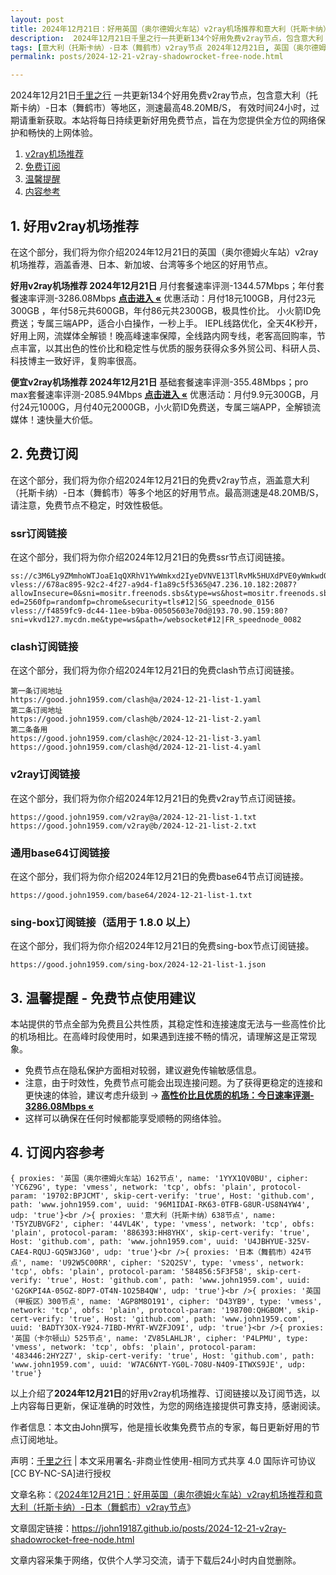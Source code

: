 ```yaml
---
layout: post
title: 2024年12月21日：好用英国（奥尔德姆火车站）v2ray机场推荐和意大利（托斯卡纳）-日本（舞鹤市）v2ray节点
description:  2024年12月21日千里之行一共更新134个好用免费v2ray节点，包含意大利（托斯卡纳）-日本（舞鹤市）等地区，测速最高48.20MB/S， 有效时间24小时，过期请重新获取。本站将每日持续更新好用免费节点，旨在为您提供全方位的网络保护和畅快的上网体验
tags: [意大利（托斯卡纳）-日本（舞鹤市）v2ray节点 2024年12月21日, 英国（奥尔德姆火车站）好用v2ray机场推荐 2024年12月21日]
permalink: posts/2024-12-21-v2ray-shadowrocket-free-node.html

---
```



2024年12月21日[千里之行](https://john19187.github.io) 一共更新134个好用免费v2ray节点，包含意大利（托斯卡纳）-日本（舞鹤市）等地区，测速最高48.20MB/S， 有效时间24小时，过期请重新获取。本站将每日持续更新好用免费节点，旨在为您提供全方位的网络保护和畅快的上网体验。

1. [v2ray机场推荐](#1-好用v2ray机场推荐)
2. [免费订阅](#2-免费订阅)
3. [温馨提醒](#3-温馨提醒---免费节点使用建议)
4. [内容参考](#4-订阅内容参考)

## 1. 好用v2ray机场推荐

在这个部分，我们将为你介绍2024年12月21日的英国（奥尔德姆火车站）v2ray机场推荐，涵盖香港、日本、新加坡、台湾等多个地区的好用节点。

<div class="good cat1"><strong>好用v2ray机场推荐 2024年12月21日</strong> 月付套餐速率评测-1344.57Mbps；年付套餐速率评测-3286.08Mbps <strong><a href="https://good.john1959.com/lepl/2024-12-21" target="_blank">点击进入 «</a></strong> 优惠活动：月付18元100GB，月付23元300GB ，年付58元共600GB，年付86元共2300GB，极具性价比。 小火箭ID免费送；专属三端APP，适合小白操作，一秒上手。 IEPL线路优化，全天4K秒开，好用上网，流媒体全解锁！晚高峰速率保障，全线路内网专线，老客高回购率，节点丰富，以其出色的性价比和稳定性与优质的服务获得众多外贸公司、科研人员、科技博主一致好评，复购率很高。</div><div class="good cat2">

<strong>便宜v2ray机场推荐 2024年12月21日</strong> 基础套餐速率评测-355.48Mbps；pro max套餐速率评测-2085.94Mbps <strong><a href="https://good.john1959.com/cheap/2024-12-21" target="_blank">点击进入 «</a></strong> 优惠活动：月付9.9元300GB，月付24元1000G，月付40元2000GB，小火箭ID免费送，专属三端APP，全解锁流媒体！速快量大价低。</div>

## 2. 免费订阅

在这个部分，我们将为你介绍2024年12月21日的免费v2ray节点，涵盖意大利（托斯卡纳）-日本（舞鹤市）等多个地区的好用节点。最高测速是48.20MB/S，请注意，免费节点不稳定，时效性极低。

### ssr订阅链接

在这个部分，我们将为你介绍2024年12月21日的免费ssr节点订阅链接。

```
ss://c3M6Ly9ZMmhoWTJoaE1qQXRhV1YwWmkxd2IyeDVNVE13TlRvMk5HUXdPVE0yWmkwd016UmxMVFJsT0RJdE9EaGlPQzAxTmpneU56Z3pabVJsWldN@free.2weradf:36511#7%7C%F0%9F%87%B7%F0%9F%87%BA%20%E4%BF%84%E7%BD%97%E6%96%AF%2001%20%7C%201x%20RU
vless://678ac895-92c2-4f27-a9d4-f1a89c5f5365@47.236.10.182:2087?allowInsecure=0&sni=mositr.freenods.sbs&type=ws&host=mositr.freenods.sbs&path=/?ed=2560fp=randomfp=chrome&security=tls#12|SG_speednode_0156
vless://f4859fc9-dc44-11ee-b9ba-00505603e70d@193.70.90.159:80?sni=vkvd127.mycdn.me&type=ws&path=/websocket#12|FR_speednode_0082
```

### clash订阅链接

在这个部分，我们将为你介绍2024年12月21日的免费clash节点订阅链接。

```
第一条订阅地址
https://good.john1959.com/clash@a/2024-12-21-list-1.yaml
第二条订阅地址
https://good.john1959.com/clash@b/2024-12-21-list-2.yaml
第二条备用
https://good.john1959.com/clash@c/2024-12-21-list-3.yaml
https://good.john1959.com/clash@d/2024-12-21-list-4.yaml
```

### v2ray订阅链接

在这个部分，我们将为你介绍2024年12月21日的免费v2ray节点订阅链接。

```
https://good.john1959.com/v2ray@a/2024-12-21-list-1.txt
https://good.john1959.com/v2ray@b/2024-12-21-list-2.txt
```

### 通用base64订阅链接

在这个部分，我们将为你介绍2024年12月21日的免费base64节点订阅链接。

```
https://good.john1959.com/base64/2024-12-21-list-1.txt
```

### sing-box订阅链接（适用于 1.8.0 以上）

在这个部分，我们将为你介绍2024年12月21日的免费sing-box节点订阅链接。

```
https://good.john1959.com/sing-box/2024-12-21-list-1.json
```

## 3. 温馨提醒 - 免费节点使用建议

本站提供的节点全部为免费且公共性质，其稳定性和连接速度无法与一些高性价比的机场相比。在高峰时段使用时，如果遇到连接不畅的情况，请理解这是正常现象。

- 免费节点在隐私保护方面相对较弱，建议避免传输敏感信息。
- 注意，由于时效性，免费节点可能会出现连接问题。为了获得更稳定的连接和更快速的体验，建议考虑升级到 → <strong>[高性价比且优质的机场：今日速率评测- 3286.08Mbps «](https://good.john1959.com/lepl/2024-12-21)</strong>
- 这样可以确保在任何时候都能享受顺畅的网络体验。

## 4. 订阅内容参考

```
{ proxies: '英国（奥尔德姆火车站）162节点', name: '1YYX1QV0BU', cipher: 'YC6Z9G', type: 'vmess', network: 'tcp', obfs: 'plain', protocol-param: '19702:BPJCMT', skip-cert-verify: 'true', Host: 'github.com', path: 'www.john1959.com', uuid: '96M1IDAI-RK63-0TFB-G8UR-US8N4YW4', udp: 'true'}<br />{ proxies: '意大利（托斯卡纳）638节点', name: 'T5YZUBVGF2', cipher: '44VL4K', type: 'vmess', network: 'tcp', obfs: 'plain', protocol-param: '886393:HH8YHX', skip-cert-verify: 'true', Host: 'github.com', path: 'www.john1959.com', uuid: 'U4JBHYUE-325V-CAE4-RQUJ-GQ5W3JG0', udp: 'true'}<br />{ proxies: '日本（舞鹤市）424节点', name: 'U92W5C00RR', cipher: 'S2Q2SV', type: 'vmess', network: 'tcp', obfs: 'plain', protocol-param: '584856:5F3F58', skip-cert-verify: 'true', Host: 'github.com', path: 'www.john1959.com', uuid: 'G2GKPI4A-05GZ-8DP7-OT4N-1O25B4QW', udp: 'true'}<br />{ proxies: '英国（甲板区）300节点', name: 'AGP8M8O191', cipher: 'D43YB9', type: 'vmess', network: 'tcp', obfs: 'plain', protocol-param: '198700:QHGBOM', skip-cert-verify: 'true', Host: 'github.com', path: 'www.john1959.com', uuid: 'BADTY3OX-Y924-7IBD-MYRT-WVZFJO9I', udp: 'true'}<br />{ proxies: '英国（卡尔顿山）525节点', name: 'ZV85LAHLJR', cipher: 'P4LPMU', type: 'vmess', network: 'tcp', obfs: 'plain', protocol-param: '483446:2HY2Z7', skip-cert-verify: 'true', Host: 'github.com', path: 'www.john1959.com', uuid: 'W7AC6NYT-YG0L-7O8U-N4O9-ITWXS9JE', udp: 'true'}
```

以上介绍了<strong>2024年12月21日</strong>的好用v2ray机场推荐、订阅链接以及订阅节选，以上内容每日更新，保证准确的时效性，为您的网络连接提供可靠支持，感谢阅读。

作者信息：本文由John撰写，他是擅长收集免费节点的专家，每日更新好用的节点订阅地址。

声明：[千里之行](https://john19187.github.io) | 本文采用署名-非商业性使用-相同方式共享 4.0 国际许可协议[CC BY-NC-SA]进行授权

文章名称：《[2024年12月21日：好用英国（奥尔德姆火车站）v2ray机场推荐和意大利（托斯卡纳）-日本（舞鹤市）v2ray节点](https://john19187.github.io/posts/2024-12-21-v2ray-shadowrocket-free-node.html)》

文章固定链接：https://john19187.github.io/posts/2024-12-21-v2ray-shadowrocket-free-node.html

文章内容采集于网络，仅供个人学习交流，请于下载后24小时内自觉删除。
